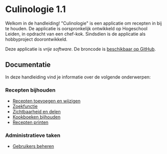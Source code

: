 # Culinologie 1.1

Welkom in de handleiding!
"Culinologie" is een applicatie om recepten in bij te houden. De applicatie is oorspronkelijk ontwikkeld op Hogeschool
Leiden, in opdracht van een chef-kok. Sindsdien is de applicatie als hobbyproject doorontwikkeld.

Deze applicatie is *vrije software*. De broncode is [beschikbaar op GitHub](https://github.com/mbernson/culinologie).

## Documentatie

In deze handleiding vind je informatie over de volgende onderwerpen:

### Recepten bijhouden

* [Recepten toevoegen en wijzigen](/help/recepten/maken-en-wijzigen)
* [Zoekfunctie](/help/recepten/zoeken)
* [Zichtbaarheid en delen](/help/recepten/delen)
* [Kookboeken bijhouden](/help/kookboeken)
* [Recepten printen](/help/recepten/printen)

### Administratieve taken

* [Gebruikers beheren](/help/gebruikersbeheer)
